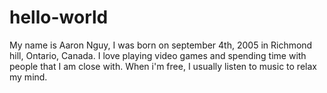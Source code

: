 # hello-world
My name is Aaron Nguy, I was born on september 4th, 2005 in Richmond hill, Ontario, Canada. I love playing video games and spending time with people that I am close with. When i'm free, I usually listen to music to relax my mind. 
